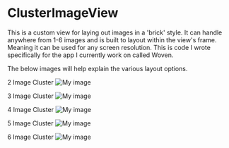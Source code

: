 ClusterImageView
============

This is a custom view for laying out images in a 'brick' style. It can handle anywhere from 1-6 images and is built to layout within the view's frame. Meaning it can be used for any screen resolution. This is code I wrote specifically for the app I currently work on called Woven.

The below images will help explain the various layout options.

2 Image Cluster
![My image](https://raw.github.com/ehunter/github.io/gh-pages/images/cluster_2_pics.png)

3 Image Cluster
![My image](https://raw.github.com/ehunter/github.io/gh-pages/images/cluster_3_pics.png)

4 Image Cluster
![My image](https://raw.github.com/ehunter/github.io/gh-pages/images/cluster_4_pics.png)

5 Image Cluster
![My image](https://raw.github.com/ehunter/github.io/gh-pages/images/cluster_5_pics.png)

6 Image Cluster
![My image](https://raw.github.com/ehunter/github.io/gh-pages/images/cluster_6_pics.png)
